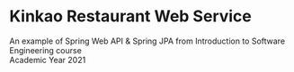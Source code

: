 # Kinkao Restaurant Web Service
An example of Spring Web API & Spring JPA from Introduction to Software Engineering
course   
Academic Year 2021 
